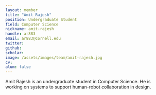 ```yaml
---
layout: member
title: "Amit Rajesh"
position: Undergraduate Student
field: Computer Science
nickname: amit-rajesh
handle: ar883
email: ar883@cornell.edu
twitter:
github:
scholar:
image: /assets/images/team/amit-rajesh.jpg
cv:
alum: false
---
```


Amit Rajesh is an undergraduate student in Computer Science. He is working on systems to support human-robot collaboration in design.
